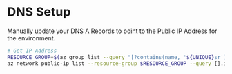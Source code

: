 # DNS Setup

Manually update your DNS A Records to point to the Public IP Address for the environment.

```bash
# Get IP Address
RESOURCE_GROUP=$(az group list --query "[?contains(name, '${UNIQUE}sr')].name" -otsv |grep -v MC)
az network public-ip list --resource-group $RESOURCE_GROUP --query [].ipAddress -otsv
```
